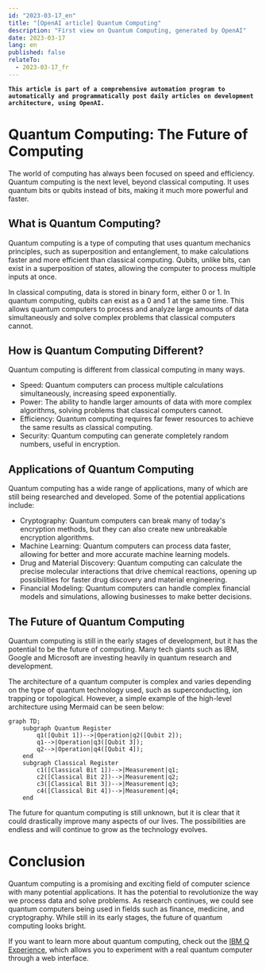 ```yaml
---
id: "2023-03-17_en"
title: "[OpenAI article] Quantum Computing"
description: "First view on Quantum Computing, generated by OpenAI"
date: 2023-03-17
lang: en
published: false
relateTo:
  - 2023-03-17_fr
---
```


**`This article is part of a comprehensive automation program to automatically and programmatically post daily articles on development architecture, using OpenAI.`**



# Quantum Computing: The Future of Computing

The world of computing has always been focused on speed and efficiency. Quantum computing is the next level, beyond classical computing. It uses quantum bits or qubits instead of bits, making it much more powerful and faster. 

## What is Quantum Computing?

Quantum computing is a type of computing that uses quantum mechanics principles, such as superposition and entanglement, to make calculations faster and more efficient than classical computing. Qubits, unlike bits, can exist in a superposition of states, allowing the computer to process multiple inputs at once. 

In classical computing, data is stored in binary form, either 0 or 1. In quantum computing, qubits can exist as a 0 and 1 at the same time. This allows quantum computers to process and analyze large amounts of data simultaneously and solve complex problems that classical computers cannot.

## How is Quantum Computing Different?

Quantum computing is different from classical computing in many ways. 

- Speed: Quantum computers can process multiple calculations simultaneously, increasing speed exponentially.
- Power: The ability to handle larger amounts of data with more complex algorithms, solving problems that classical computers cannot.
- Efficiency: Quantum computing requires far fewer resources to achieve the same results as classical computing.
- Security: Quantum computing can generate completely random numbers, useful in encryption.

## Applications of Quantum Computing

Quantum computing has a wide range of applications, many of which are still being researched and developed. Some of the potential applications include:

- Cryptography: Quantum computers can break many of today's encryption methods, but they can also create new unbreakable encryption algorithms.
- Machine Learning: Quantum computers can process data faster, allowing for better and more accurate machine learning models.
- Drug and Material Discovery: Quantum computing can calculate the precise molecular interactions that drive chemical reactions, opening up possibilities for faster drug discovery and material engineering.
- Financial Modeling: Quantum computers can handle complex financial models and simulations, allowing businesses to make better decisions.

## The Future of Quantum Computing

Quantum computing is still in the early stages of development, but it has the potential to be the future of computing. Many tech giants such as IBM, Google and Microsoft are investing heavily in quantum research and development. 

The architecture of a quantum computer is complex and varies depending on the type of quantum technology used, such as superconducting, ion trapping or topological. However, a simple example of the high-level architecture using Mermaid can be seen below: 

```mermaid
graph TD;
    subgraph Quantum Register
        q1([Qubit 1])-->|Operation|q2([Qubit 2]);
        q1-->|Operation|q3([Qubit 3]);
        q2-->|Operation|q4([Qubit 4]);
    end
    subgraph Classical Register
        c1([Classical Bit 1])-->|Measurement|q1;
        c2([Classical Bit 2])-->|Measurement|q2;
        c3([Classical Bit 3])-->|Measurement|q3;
        c4([Classical Bit 4])-->|Measurement|q4;
    end
```

The future for quantum computing is still unknown, but it is clear that it could drastically improve many aspects of our lives. The possibilities are endless and will continue to grow as the technology evolves.

# Conclusion

Quantum computing is a promising and exciting field of computer science with many potential applications. It has the potential to revolutionize the way we process data and solve problems. As research continues, we could see quantum computers being used in fields such as finance, medicine, and cryptography. While still in its early stages, the future of quantum computing looks bright. 

If you want to learn more about quantum computing, check out the [IBM Q Experience](https://www.ibm.com/quantum-computing/), which allows you to experiment with a real quantum computer through a web interface.